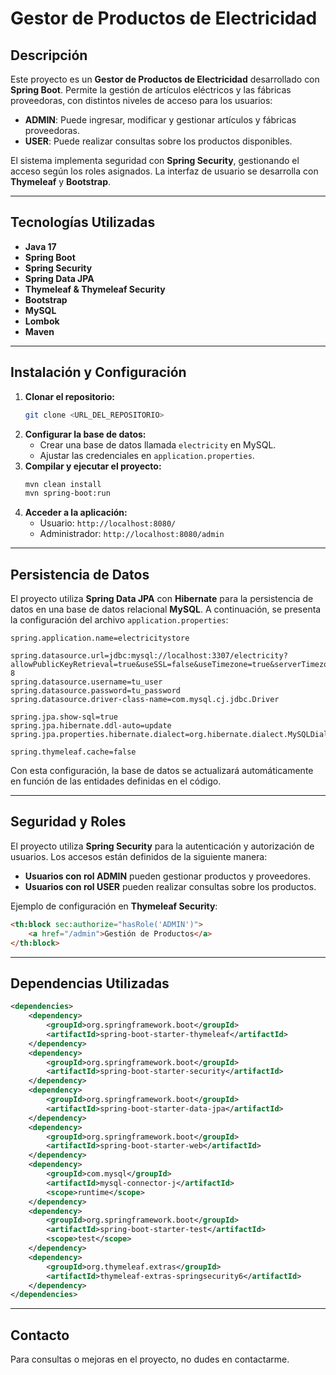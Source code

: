 # Gestor de Productos de Electricidad

## Descripción
Este proyecto es un **Gestor de Productos de Electricidad** desarrollado con **Spring Boot**. Permite la gestión de artículos eléctricos y las fábricas proveedoras, con distintos niveles de acceso para los usuarios:

- **ADMIN**: Puede ingresar, modificar y gestionar artículos y fábricas proveedoras.
- **USER**: Puede realizar consultas sobre los productos disponibles.

El sistema implementa seguridad con **Spring Security**, gestionando el acceso según los roles asignados. La interfaz de usuario se desarrolla con **Thymeleaf** y **Bootstrap**.

---

## Tecnologías Utilizadas

- **Java 17**
- **Spring Boot**
- **Spring Security**
- **Spring Data JPA**
- **Thymeleaf & Thymeleaf Security**
- **Bootstrap**
- **MySQL**
- **Lombok**
- **Maven**

---

## Instalación y Configuración

1. **Clonar el repositorio:**
   ```bash
   git clone <URL_DEL_REPOSITORIO>
   ```
2. **Configurar la base de datos:**
   - Crear una base de datos llamada `electricity` en MySQL.
   - Ajustar las credenciales en `application.properties`.
3. **Compilar y ejecutar el proyecto:**
   ```bash
   mvn clean install
   mvn spring-boot:run
   ```
4. **Acceder a la aplicación:**
   - Usuario: `http://localhost:8080/`
   - Administrador: `http://localhost:8080/admin`

---

## Persistencia de Datos

El proyecto utiliza **Spring Data JPA** con **Hibernate** para la persistencia de datos en una base de datos relacional **MySQL**. 
A continuación, se presenta la configuración del archivo `application.properties`:

```properties
spring.application.name=electricitystore

spring.datasource.url=jdbc:mysql://localhost:3307/electricity?allowPublicKeyRetrieval=true&useSSL=false&useTimezone=true&serverTimezone=GMT&characterEncoding=UTF-8
spring.datasource.username=tu_user
spring.datasource.password=tu_password
spring.datasource.driver-class-name=com.mysql.cj.jdbc.Driver

spring.jpa.show-sql=true
spring.jpa.hibernate.ddl-auto=update
spring.jpa.properties.hibernate.dialect=org.hibernate.dialect.MySQLDialect

spring.thymeleaf.cache=false
```

Con esta configuración, la base de datos se actualizará automáticamente en función de las entidades definidas en el código.

---

## Seguridad y Roles

El proyecto utiliza **Spring Security** para la autenticación y autorización de usuarios. Los accesos están definidos de la siguiente manera:

- **Usuarios con rol ADMIN** pueden gestionar productos y proveedores.
- **Usuarios con rol USER** pueden realizar consultas sobre los productos.

Ejemplo de configuración en **Thymeleaf Security**:
```html
<th:block sec:authorize="hasRole('ADMIN')">
    <a href="/admin">Gestión de Productos</a>
</th:block>
```

---

## Dependencias Utilizadas

```xml
<dependencies>
    <dependency>
        <groupId>org.springframework.boot</groupId>
        <artifactId>spring-boot-starter-thymeleaf</artifactId>
    </dependency>
    <dependency>
        <groupId>org.springframework.boot</groupId>
        <artifactId>spring-boot-starter-security</artifactId>
    </dependency>
    <dependency>
        <groupId>org.springframework.boot</groupId>
        <artifactId>spring-boot-starter-data-jpa</artifactId>
    </dependency>
    <dependency>
        <groupId>org.springframework.boot</groupId>
        <artifactId>spring-boot-starter-web</artifactId>
    </dependency>
    <dependency>
        <groupId>com.mysql</groupId>
        <artifactId>mysql-connector-j</artifactId>
        <scope>runtime</scope>
    </dependency>
    <dependency>
        <groupId>org.springframework.boot</groupId>
        <artifactId>spring-boot-starter-test</artifactId>
        <scope>test</scope>
    </dependency>
    <dependency>
        <groupId>org.thymeleaf.extras</groupId>
        <artifactId>thymeleaf-extras-springsecurity6</artifactId>
    </dependency>
</dependencies>
```

---

## Contacto
Para consultas o mejoras en el proyecto, no dudes en contactarme.



